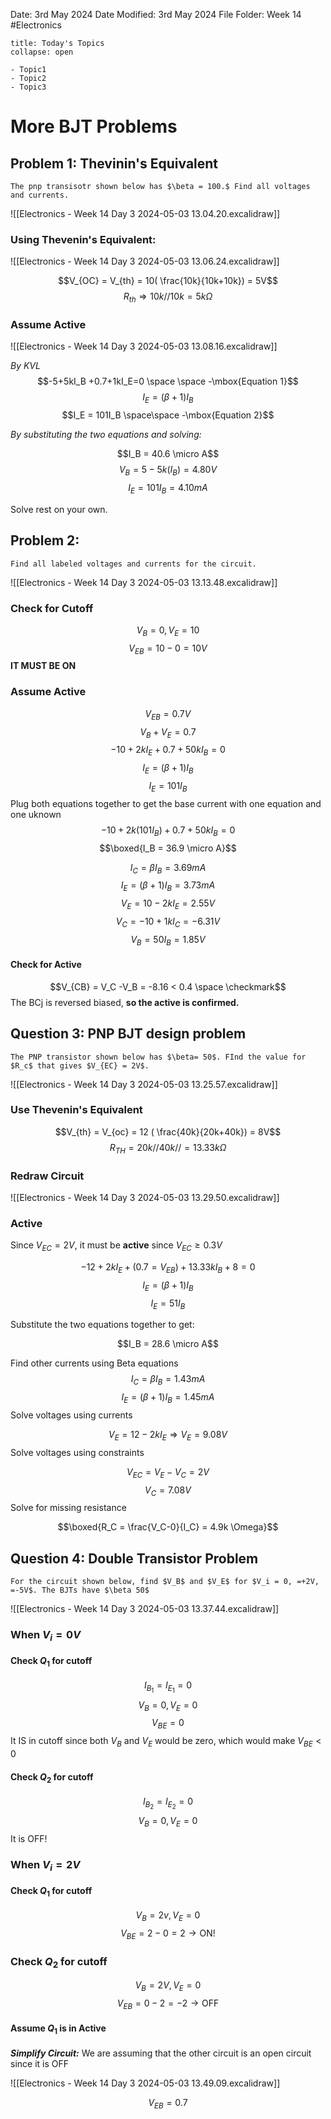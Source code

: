 Date: 3rd May 2024
Date Modified: 3rd May 2024
File Folder: Week 14
#Electronics

```ad-abstract
title: Today's Topics
collapse: open

- Topic1
- Topic2
- Topic3

```

# More BJT Problems

## Problem 1: Thevinin's Equivalent

```ad-question
The pnp transisotr shown below has $\beta = 100.$ Find all voltages and currents.
```

![[Electronics - Week 14 Day 3 2024-05-03 13.04.20.excalidraw]]

### Using Thevenin's Equivalent:

![[Electronics - Week 14 Day 3 2024-05-03 13.06.24.excalidraw]]

$$V_{OC} = V_{th} = 10( \frac{10k}{10k+10k}) = 5V$$
$$R_{th} \Rightarrow 10k//10k = 5k \Omega$$
### Assume Active

![[Electronics - Week 14 Day 3 2024-05-03 13.08.16.excalidraw]]

*By KVL*
$$-5+5kI_B +0.7+1kI_E=0 \space \space -\mbox{Equation 1}$$
$$I_E = (\beta +1)I_B$$
$$I_E = 101I_B \space\space  -\mbox{Equation 2}$$

*By substituting the two equations and solving:*

$$I_B = 40.6 \micro A$$
$$V_B = 5-5k(I_B) = 4.80V$$
$$I_E = 101I_B = 4.10 mA$$

Solve rest on your own.

## Problem 2:

```ad-question
Find all labeled voltages and currents for the circuit.
```

![[Electronics - Week 14 Day 3 2024-05-03 13.13.48.excalidraw]]

### Check for Cutoff

$$V_B =0, V_E = 10$$
$$V_{EB} = 10-0=10V$$
**IT MUST BE ON**
### Assume Active

$$V_{EB} = 0.7V$$
$$V_B+V_E = 0.7$$
$$-10+2kI_E +0.7+50kI_B = 0$$
$$I_E = (\beta+1)I_B$$
$$I_E =101I_B$$
Plug both equations together to get the base current with one equation and one uknown
$$-10+2k(101I_B)+0.7+50kI_B =0$$
$$\boxed{I_B = 36.9 \micro A}$$

$$I_C = \beta I_B = 3.69 mA$$
$$I_E = (\beta +1)I_B = 3.73 mA$$
$$V_E = 10-2kI_E = 2.55V$$
$$V_C = -10 +1kI_C = -6.31V$$
$$V_B =50I_B = 1.85V$$

#### Check for Active

$$V_{CB} = V_C -V_B = -8.16 < 0.4 \space \checkmark$$
The BCj is reversed biased, **so the active is confirmed.**

## Question 3: PNP BJT design problem

```ad-question
The PNP transistor shown below has $\beta= 50$. FInd the value for $R_c$ that gives $V_{EC} = 2V$.
```

![[Electronics - Week 14 Day 3 2024-05-03 13.25.57.excalidraw]]

### Use Thevenin's Equivalent 

$$V_{th} = V_{oc} = 12 ( \frac{40k}{20k+40k}) = 8V$$
$$R_{TH} = 20k//40k//=13.33 k \Omega$$

### Redraw Circuit

![[Electronics - Week 14 Day 3 2024-05-03 13.29.50.excalidraw]]
### Active

Since $V_{EC} = 2V$, it must be **active** since $V_{EC} \ge 0.3V$

$$-12 +2kI_E + (0.7 = V_{EB})+13.33kI_B +8 = 0$$
$$I_E = (\beta+1)I_B$$
$$I_E = 51I_B$$

Substitute the two equations together to get:

$$I_B = 28.6 \micro A$$

Find other currents using Beta equations
$$I_C = \beta I_B = 1.43 mA$$
$$I_E  = (\beta +1) I_B = 1.45 mA$$
Solve voltages using currents

$$V_E = 12- 2kI_E \Rightarrow V_E = 9.08V$$
Solve voltages using constraints

$$V_{EC} = V_E -V_C =2V$$
$$V_C = 7.08V$$
Solve for missing resistance

$$\boxed{R_C = \frac{V_C-0}{I_C} = 4.9k \Omega}$$

## Question 4: Double Transistor Problem

```ad-question
For the circuit shown below, find $V_B$ and $V_E$ for $V_i = 0, =+2V, =-5V$. The BJTs have $\beta 50$
```

![[Electronics - Week 14 Day 3 2024-05-03 13.37.44.excalidraw]]

### When $V_i=0V$ 

#### Check $Q_1$ for cutoff

$$I_{B_1} = I_{E_1} = 0$$
$$V_B=0, V_{E} =0$$
$$V_{BE}=0$$
It IS in cutoff since both $V_B$ and $V_E$ would be zero, which would make $V_{BE} < 0$

#### Check $Q_2$ for cutoff

$$I_{B_2} = I_{E_2}=0$$
$$V_B = 0, V_E=0$$
It is OFF!

### When $V_i = 2V$

#### Check $Q_1$ for cutoff

$$V_B = 2v, V_E = 0$$
$$V_{BE} = 2-0 = 2 \rightarrow \mbox{ON!}$$
### Check $Q_2$ for cutoff

$$V_B = 2V, V_E = 0$$
$$V_{EB}=0-2=-2 \rightarrow \mbox{OFF}$$
#### Assume $Q_1$ is in Active

***Simplify Circuit:*** We are assuming that the other circuit is an open circuit since it is OFF

![[Electronics - Week 14 Day 3 2024-05-03 13.49.09.excalidraw]]



$$V_{EB} = 0.7$$
